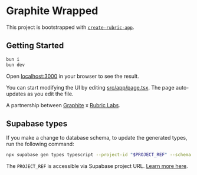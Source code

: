 # Graphite Wrapped

This project is bootstrapped with [`create-rubric-app`](https://github.com/RubricLab/create-rubric-app).

## Getting Started

```sh
bun i
bun dev
```

Open [localhost:3000](http://localhost:3000) in your browser to see the result.

You can start modifying the UI by editing [src/app/page.tsx](./src/app/page.tsx). The page auto-updates as you edit the file.

A partnership between [Graphite](https://graphite.dev/) x [Rubric Labs](https://rubriclabs.com/).

## Supabase types

If you make a change to database schema, to update the generated types, run the following command:

```sh
npx supabase gen types typescript --project-id "$PROJECT_REF" --schema public > lib/types/supabase.ts
```

The `PROJECT_REF` is accessible via Supabase project URL. [Learn more here](https://supabase.com/docs/guides/api/rest/generating-types#generating-types-using-supabase-cli).
